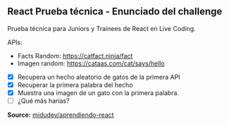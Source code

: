 ## React Prueba técnica - Enunciado del challenge

Prueba técnica para Juniors y Trainees de React en Live Coding.

APIs:

- Facts Random: https://catfact.ninja/fact
- Imagen random: https://cataas.com/cat/says/hello

- [x] Recupera un hecho aleatorio de gatos de la primera API
- [x] Recuperar la primera palabra del hecho
- [x] Muestra una imagen de un gato con la primera palabra.
- [ ] ¿Qué más harías?

**Source:** [midudev/aprendiendo-react](https://github.com/midudev/aprendiendo-react)
